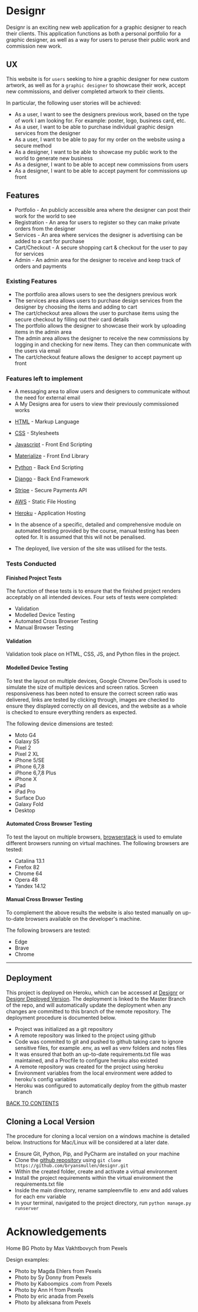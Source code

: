 # Designr

Designr is an exciting new web application for a graphic designer to reach their clients. This application functions as
both a personal portfolio for a graphic designer, as well as a way for users to peruse their public work and commission
new work.

## UX

This website is for `users` seeking to hire a graphic designer for new custom artwork, as well as for
a `graphic designer` to showcase their work, accept new commissions, and deliver completed artwork to their clients.

In particular, the following user stories will be achieved:

- As a user, I want to see the designers previous work, based on the type of work I am looking for. For example: poster,
  logo, business card, etc.
- As a user, I want to be able to purchase individual graphic design services from the designer
- As a user, I want to be able to pay for my order on the website using a secure method
- As a designer, I want to be able to showcase my public work to the world to generate new business
- As a designer, I want to be able to accept new commissions from users
- As a designer, I want to be able to accept payment for commissions up front

## Features

- Portfolio - An publicly accessible area where the designer can post their work for the world to see
- Registration - An area for users to register so they can make private orders from the designer
- Services - An area where services the designer is advertising can be added to a cart for purchase
- Cart/Checkout - A secure shopping cart & checkout for the user to pay for services
- Admin - An admin area for the designer to receive and keep track of orders and payments

### Existing Features

- The portfolio area allows users to see the designers previous work
- The services area allows users to purchase design services from the designer by choosing the items and adding to cart
- The cart/checkout area allows the user to purchase items using the secure checkout by filling out their card details
- The portfolio allows the designer to showcase their work by uploading items in the admin area
- The admin area allows the designer to receive the new commissions by logging in and checking for new items. They can
  then communicate with the users via email
- The cart/checkout feature allows the designer to accept payment up front

### Features left to implement

- A messaging area to allow users and designers to communicate without the need for external email
- A My Designs area for users to view their previously commissioned works

[comment]: <> (## Technologies Used)

- [HTML](https://developer.mozilla.org/en-US/docs/Web/HTML) - Markup Language
- [CSS](https://developer.mozilla.org/en-US/docs/Web/CSS) - Stylesheets
- [Javascript](https://developer.mozilla.org/en-US/docs/Web/javascript) - Front End Scripting
- [Materialize](https://materializecss.com/) - Front End Library
- [Python](https://docs.python.org/3/) - Back End Scripting
- [Django](https://docs.djangoproject.com/en/3.1/) - Back End Framework
- [Stripe](https://stripe.com/docs) - Secure Payments API
- [AWS](https://docs.aws.amazon.com/index.html) - Static File Hosting
- [Heroku](https://devcenter.heroku.com/categories/reference) - Application Hosting

- In the absence of a specific, detailed and comprehensive module on automated testing provided by the course, manual testing has been opted for. It is assumed that this will not be penalised.
- The deployed, live version of the site was utilised for the tests.

### Tests Conducted

#### Finished Project Tests

The function of these tests is to ensure that the finished project renders acceptably on all intended devices. Four sets of tests were completed:

- Validation
- Modelled Device Testing
- Automated Cross Browser Testing
- Manual Browser Testing

#### Validation

Validation took place on HTML, CSS, JS, and Python files in the project.

#### Modelled Device Testing

To test the layout on multiple devices, Google Chrome DevTools is used to simulate the size of multiple devices and screen ratios. Screen responsiveness has been noted to ensure the correct screen ratio was delivered, links are tested by clicking through, images are checked to ensure they displayed correctly on all devices, and the website as a whole is checked to ensure everything renders as expected.

The following device dimensions are tested:

- Moto G4
- Galaxy S5
- Pixel 2
- Pixel 2 XL
- iPhone 5/SE
- iPhone 6,7,8
- iPhone 6,7,8 Plus
- iPhone X
- iPad
- iPad Pro
- Surface Duo
- Galaxy Fold
- Desktop

#### Automated Cross Browser Testing

To test the layout on multiple browsers, [browserstack](https://www.browserstack.com) is used to emulate different browsers running on virtual machines. The following browsers are tested:

- Catalina 13.1
- Firefox 82
- Chrome 64
- Opera 48
- Yandex 14.12

#### Manual Cross Browser Testing

To complement the above results the website is also tested manually on up-to-date browsers available on the developer's machine.

The following browsers are tested:

- Edge
- Brave
- Chrome

---

## Deployment

This project is deployed on Heroku, which can be accessed at [Designr](https://github.com/bryansmullen/designr) or [Designr Deployed Version](https://bryansmullen-designr.herokuapp.com/). The deployment is linked to the Master Branch of the repo, and will automatically update the deployment when any changes are committed to this branch of the remote repository. The deployment procedure is documented below.

- Project was initialized as a git repository
- A remote repository was linked to the project using github
- Code was commited to git and pushed to github taking care to ignore sensitive files, for example .env, as well as venv folders and notes files
- It was ensured that both an up-to-date requirements.txt file was maintained, and a Procfile to configure heroku also existed
- A remote repository was created for the project using heroku
- Environment variables from the local environment were added to heroku's config variables
- Heroku was configured to automatically deploy from the github master branch

[BACK TO CONTENTS](#Contents)

## Cloning a Local Version

The procedure for cloning a local version on a windows machine is detailed below. Instructions for Mac/Linux will be considered at a later date.

- Ensure Git, Python, Pip, and PyCharm are installed on your machine
- Clone the [github repository](https://github.com/bryansmullen/designr) using `git clone https://github.com/bryansmullen/designr.git`
- Within the created folder, create and activate a virtual environment
- Install the project requirements within the virtual environment the requirements.txt file
- Inside the main directory, rename sampleenvfile to .env and add values for each env variable
- In your terminal, navigated to the project directory, run `python manage.py runserver`

# Acknowledgements

Home BG Photo by Max Vakhtbovych from Pexels

Design examples:

- Photo by Magda Ehlers from Pexels
- Photo by Sy Donny from Pexels
- Photo by Kaboompics .com from Pexels
- Photo by Ann H from Pexels
- Photo by eric anada from Pexels
- Photo by alleksana from Pexels
